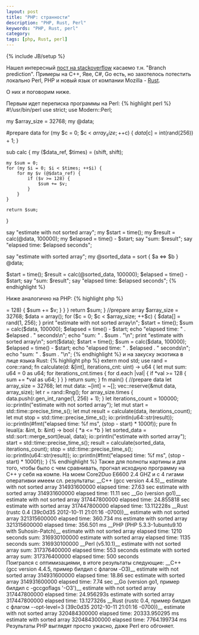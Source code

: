 ```yaml
---
layout: post
title: "PHP: странности"
description: "PHP, Rust, Perl"
keywords: "PHP, Rust, perl"
category: 
tags: [php, Rust, perl]
---
```

{% include JB/setup %}

Нашел интересный <a href="http://stackoverflow.com/questions/11227809/why-is-processing-a-sorted-array-faster-than-an-unsorted-array" target="_blank">пост на stackoverflow</a> касаемо т.н. "Branch prediction". Примеры на С++, Яве, С#, Go есть, но захотелось потестить локально Perl, PHP и новый язык от компании Mozilla - <a href="http://www.rust-lang.org" target="_blank">Rust</a>. 

О них и поговорим ниже.

Первым идет переписка программы на Perl:
{% highlight perl %}
#!/usr/bin/perl
use strict;
use Modern::Perl;

my $array_size = 32768;
my @data;

#prepare data
for (my $c = 0; $c < $array_size; ++$c) {
    $data[$c] = int(rand(256)) + 1;
}
 
sub calc {
    my ($data_ref, $times) = (shift, shift);
    
    my $sum = 0;
    for (my $i = 0; $i < $times; ++$i) {
        for my $v (@$data_ref) {
            if ($v >= 128) {
                $sum += $v;
            }
        }
    }
    
    return $sum;
} 

say "estimate with not sorted array";
my $start = time();
my $result = calc(\@data, 100000);
my $elapsed = time() - $start;
say "sum: $result";
say "elapsed time: $elapsed seconds";


say "estimate with sorted array";
my @sorted_data = sort { $a <=> $b } @data;

$start = time();
$result = calc(\@sorted_data, 100000);
$elapsed = time() - $start;
say "sum: $result";
say "elapsed time: $elapsed seconds";
{% endhighlight %}

Ниже аналогично на PHP:
{% highlight php %}
<?php

function calc(&$arr, $times) {

    $sum = 0;
    
    for ($i = 0; $i < $times; ++$i) {
        foreach ($arr as $v) {
            if ($v >= 128) {
                $sum += $v; 
            }
        } 
    }
    
    return $sum;
}

//prepare array
$array_size = 32768;
$data = array();

for ($c = 0; $c < $array_size; ++$c) {
    $data[] = rand(1, 256);
}

print "estimate with not sorted array\n";
$start = time();
$sum = calc($data, 100000);
$elapsed = time() - $start;
echo "elapsed time: " . $elapsed . " seconds\n";
echo "sum: " . $sum . "\n";

print "estimate with sorted array\n";
sort($data);
$start = time();
$sum = calc($data, 100000);
$elapsed = time() - $start;
echo "elapsed time: " . $elapsed . " seconds\n";
echo "sum: " . $sum . "\n";
{% endhighlight %}

и на закуску экзотика в лице языка Rust:
{% highlight php %}
extern mod std;
use rand = core::rand;

fn calculate(d: &[int], iterations_cnt: uint) -> u64 {

    let mut sum: u64 = 0 as u64;
    
    for iterations_cnt.times  {
        for d.each |val| {                 
            if *val >= 128 {
                sum += *val as u64;
            } 
        }
    }
    
    return sum;
}

fn main() {

    //prepare data
    let array_size = 32768;
    let mut data: ~[int] = ~[];
    vec::reserve(&mut data, array_size);
    
    let r = rand::Rng();
    for array_size.times {
        data.push(r.gen_int_range(1, 256) + 1);
    }

    let iterations_count = 100000;

    io::println("estimate with not sorted array");    
    let mut start = std::time::precise_time_s();
    let mut result = calculate(data, iterations_count);
    let mut stop = std::time::precise_time_s();
    io::println(u64::str(result));
    io::println(#fmt("elapsed time: %f ms", (stop - start) * 1000f));
    
    pure fn leual(a: &int, b: &int) -> bool { *a <= *b }
    let sorted_data = std::sort::merge_sort(leual, data);
    io::println("estimate with sorted array");
    start = std::time::precise_time_s();
    result = calculate(sorted_data, iterations_count);
    stop = std::time::precise_time_s();
    io::println(u64::str(result));
    io::println(#fmt("elapsed time: %f ms", (stop - start) * 1000f));
}
{% endhighlight %}

Также для полноты картины и для того, чтобы было с чем сравнивать, прогнал исходную программу на С++ у себя на компе.
На моем Core2Duo E6600 2.4 GHZ и с 4 гигами оперативки имеем сл. результаты:

__C++ (gcc version 4.4.5)__

estimate with not sorted array

314931600000

elapsed time: 27.63 sec

estimate with sorted array

314931600000

elapsed time: 11.11 sec

__Go (version go1)__

estimate with not sorted array

317447800000

elapsed time: 24.855818 sec 

estimate with sorted array

317447800000

elapsed time: 13.112228s

__Rust (rustc 0.4 (39c0d35 2012-10-11 21:01:16 -0700))__

estimate with not sorted array

321315600000

elapsed time: 360.734 ms

estimate with sorted array

321315600000

elapsed time: 356.501 ms

__PHP (PHP 5.3.3-1ubuntu9.10 with Suhosin-Patch)__

estimate with not sorted array

elapsed time: 1210 seconds

sum: 316930100000

estimate with sorted array

elapsed time: 1135 seconds

sum: 316930100000

__Perl (v5.10.1)__

estimate with not sorted array

sum: 317376400000

elapsed time: 553 seconds

estimate with sorted array

sum: 317376400000

elapsed time: 500 seconds  

</br>  
Поигрался с оптимизациями, в итоге результаты следующие:

__C++ (gcc version 4.4.5, пример билдил с флагом -O3)__

estimate with not sorted array

314931600000

elapsed time: 18.86 sec

estimate with sorted array

314931600000

elapsed time: 7.74 sec

__Go (version go1, пример билдил с -gccgoflags '-O3')__

estimate with not sorted array

317447800000

elapsed time: 24.956293s

estimate with sorted array

317447800000

elapsed time: 13.127326s

__Rust (rustc 0.4, пример билдил с флагом --opt-level=3 (39c0d35 2012-10-11 21:01:16 -0700))__

estimate with not sorted array

320484300000

elapsed time: 20333.950295 ms

estimate with sorted array

320484300000

elapsed time: 7764.199734 ms

</br>

Результаты PHP выглядят просто ужасно, даже Perl его обгоняет.
